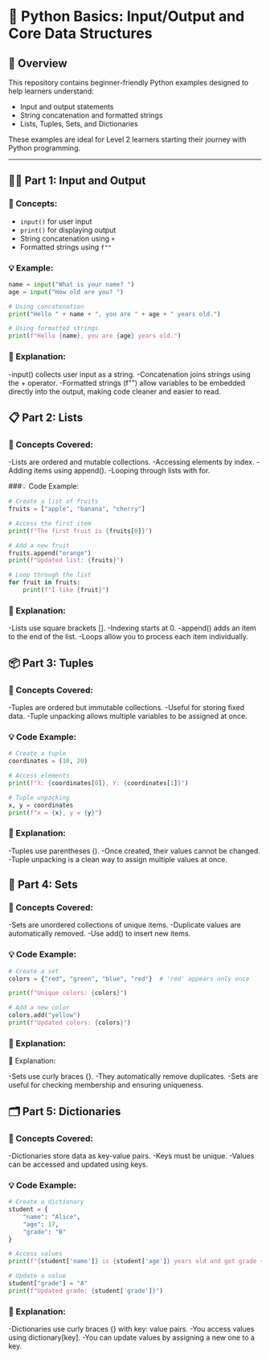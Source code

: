 # 🐍 Python Basics: Input/Output and Core Data Structures
## 📘 Overview

This repository contains beginner-friendly Python examples designed to help learners understand:

- Input and output statements
- String concatenation and formatted strings
- Lists, Tuples, Sets, and Dictionaries

These examples are ideal for Level 2 learners starting their journey with Python programming.

---

## 🧑‍💻 Part 1: Input and Output

### 🔹 Concepts:
- `input()` for user input
- `print()` for displaying output
- String concatenation using `+`
- Formatted strings using `f""`

### 💡 Example:

```python
name = input("What is your name? ")
age = input("How old are you? ")

# Using concatenation
print("Hello " + name + ", you are " + age + " years old.")

# Using formatted strings
print(f"Hello {name}, you are {age} years old.")
```
### 🧠 Explanation:

-input() collects user input as a string.
-Concatenation joins strings using the + operator.
-Formatted strings (f"") allow variables to be embedded directly into the output, making code cleaner and easier to read.

## 📋 Part 2: Lists
### 🔹 Concepts Covered:

-Lists are ordered and mutable collections.
-Accessing elements by index.
-Adding items using append().
-Looping through lists with for.

###💡 Code Example:

```python
# Create a list of fruits
fruits = ["apple", "banana", "cherry"]

# Access the first item
print(f"The first fruit is {fruits[0]}")

# Add a new fruit
fruits.append("orange")
print(f"Updated list: {fruits}")

# Loop through the list
for fruit in fruits:
    print(f"I like {fruit}")
```
### 🧠 Explanation:

-Lists use square brackets [].
-Indexing starts at 0.
-append() adds an item to the end of the list.
-Loops allow you to process each item individually.

## 📦 Part 3: Tuples
### 🔹 Concepts Covered:

-Tuples are ordered but immutable collections.
-Useful for storing fixed data.
-Tuple unpacking allows multiple variables to be assigned at once.

### 💡 Code Example:

```python
# Create a tuple
coordinates = (10, 20)

# Access elements
print(f"X: {coordinates[0]}, Y: {coordinates[1]}")

# Tuple unpacking
x, y = coordinates
print(f"x = {x}, y = {y}")
```
### 🧠 Explanation:

-Tuples use parentheses ().
-Once created, their values cannot be changed.
-Tuple unpacking is a clean way to assign multiple values at once.

## 🎨 Part 4: Sets
### 🔹 Concepts Covered:

-Sets are unordered collections of unique items.
-Duplicate values are automatically removed.
-Use add() to insert new items.

### 💡 Code Example:

```python
# Create a set
colors = {"red", "green", "blue", "red"}  # 'red' appears only once

print(f"Unique colors: {colors}")

# Add a new color
colors.add("yellow")
print(f"Updated colors: {colors}")
```
### 🧠 Explanation:
🧠 Explanation:

-Sets use curly braces {}.
-They automatically remove duplicates.
-Sets are useful for checking membership and ensuring uniqueness.

## 🗂️ Part 5: Dictionaries
### 🔹 Concepts Covered:

-Dictionaries store data as key-value pairs.
-Keys must be unique.
-Values can be accessed and updated using keys.

### 💡 Code Example:

```python
# Create a dictionary
student = {
    "name": "Alice",
    "age": 17,
    "grade": "B"
}

# Access values
print(f"{student['name']} is {student['age']} years old and got grade {student['grade']}.")

# Update a value
student["grade"] = "A"
print(f"Updated grade: {student['grade']}")
```
### 🧠 Explanation:

-Dictionaries use curly braces {} with key: value pairs.
-You access values using dictionary[key].
-You can update values by assigning a new one to a key.
